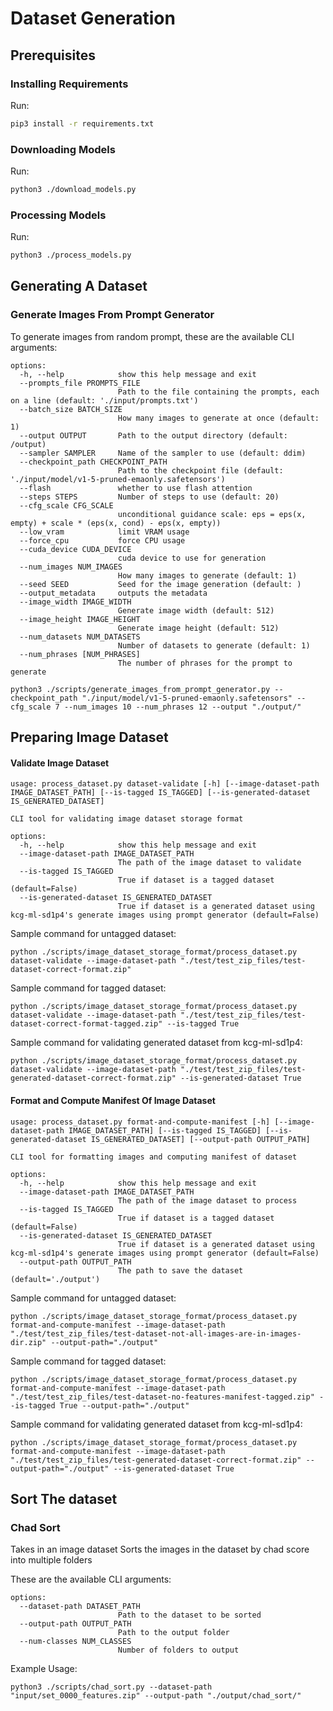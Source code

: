# Dataset Generation

## Prerequisites

### Installing Requirements
Run: 
```bash
pip3 install -r requirements.txt
```

### Downloading Models
Run: 
```bash
python3 ./download_models.py
```

### Processing Models
Run: 
```bash
python3 ./process_models.py
```

## Generating A Dataset

### Generate Images From Prompt Generator

To generate images from random prompt, these are the available CLI arguments:

```
options:
  -h, --help            show this help message and exit
  --prompts_file PROMPTS_FILE
                        Path to the file containing the prompts, each on a line (default: './input/prompts.txt')
  --batch_size BATCH_SIZE
                        How many images to generate at once (default: 1)
  --output OUTPUT       Path to the output directory (default: /output)
  --sampler SAMPLER     Name of the sampler to use (default: ddim)
  --checkpoint_path CHECKPOINT_PATH
                        Path to the checkpoint file (default: './input/model/v1-5-pruned-emaonly.safetensors')
  --flash               whether to use flash attention
  --steps STEPS         Number of steps to use (default: 20)
  --cfg_scale CFG_SCALE
                        unconditional guidance scale: eps = eps(x, empty) + scale * (eps(x, cond) - eps(x, empty))
  --low_vram            limit VRAM usage
  --force_cpu           force CPU usage
  --cuda_device CUDA_DEVICE
                        cuda device to use for generation
  --num_images NUM_IMAGES
                        How many images to generate (default: 1)
  --seed SEED           Seed for the image generation (default: )
  --output_metadata     outputs the metadata
  --image_width IMAGE_WIDTH
                        Generate image width (default: 512)
  --image_height IMAGE_HEIGHT
                        Generate image height (default: 512)
  --num_datasets NUM_DATASETS
                        Number of datasets to generate (default: 1)
  --num_phrases [NUM_PHRASES]
                        The number of phrases for the prompt to generate
```

``` shell
python3 ./scripts/generate_images_from_prompt_generator.py --checkpoint_path "./input/model/v1-5-pruned-emaonly.safetensors" --cfg_scale 7 --num_images 10 --num_phrases 12 --output "./output/"
```


## Preparing Image Dataset
#### Validate Image Dataset
```
usage: process_dataset.py dataset-validate [-h] [--image-dataset-path IMAGE_DATASET_PATH] [--is-tagged IS_TAGGED] [--is-generated-dataset IS_GENERATED_DATASET]

CLI tool for validating image dataset storage format

options:
  -h, --help            show this help message and exit
  --image-dataset-path IMAGE_DATASET_PATH
                        The path of the image dataset to validate
  --is-tagged IS_TAGGED
                        True if dataset is a tagged dataset (default=False)
  --is-generated-dataset IS_GENERATED_DATASET
                        True if dataset is a generated dataset using kcg-ml-sd1p4's generate images using prompt generator (default=False)

```

Sample command for untagged dataset: 

    python ./scripts/image_dataset_storage_format/process_dataset.py dataset-validate --image-dataset-path "./test/test_zip_files/test-dataset-correct-format.zip"

Sample command for tagged dataset: 

    python ./scripts/image_dataset_storage_format/process_dataset.py dataset-validate --image-dataset-path "./test/test_zip_files/test-dataset-correct-format-tagged.zip" --is-tagged True

Sample command for validating generated dataset from kcg-ml-sd1p4: 

    python ./scripts/image_dataset_storage_format/process_dataset.py dataset-validate --image-dataset-path "./test/test_zip_files/test-generated-dataset-correct-format.zip" --is-generated-dataset True


#### Format and Compute Manifest Of Image Dataset
```
usage: process_dataset.py format-and-compute-manifest [-h] [--image-dataset-path IMAGE_DATASET_PATH] [--is-tagged IS_TAGGED] [--is-generated-dataset IS_GENERATED_DATASET] [--output-path OUTPUT_PATH]

CLI tool for formatting images and computing manifest of dataset

options:
  -h, --help            show this help message and exit
  --image-dataset-path IMAGE_DATASET_PATH
                        The path of the image dataset to process
  --is-tagged IS_TAGGED
                        True if dataset is a tagged dataset (default=False)
  --is-generated-dataset IS_GENERATED_DATASET
                        True if dataset is a generated dataset using kcg-ml-sd1p4's generate images using prompt generator (default=False)
  --output-path OUTPUT_PATH
                        The path to save the dataset (default='./output')
```

Sample command for untagged dataset: 

    python ./scripts/image_dataset_storage_format/process_dataset.py format-and-compute-manifest --image-dataset-path "./test/test_zip_files/test-dataset-not-all-images-are-in-images-dir.zip" --output-path="./output"

Sample command for tagged dataset: 

    python ./scripts/image_dataset_storage_format/process_dataset.py format-and-compute-manifest --image-dataset-path "./test/test_zip_files/test-dataset-no-features-manifest-tagged.zip" --is-tagged True --output-path="./output"

Sample command for validating generated dataset from kcg-ml-sd1p4: 

    python ./scripts/image_dataset_storage_format/process_dataset.py format-and-compute-manifest --image-dataset-path "./test/test_zip_files/test-generated-dataset-correct-format.zip" --output-path="./output" --is-generated-dataset True

## Sort The dataset
### Chad Sort

Takes in an image dataset
Sorts the images in the dataset by chad score into multiple folders

These are the available CLI arguments:

```
options:
  --dataset-path DATASET_PATH
                        Path to the dataset to be sorted
  --output-path OUTPUT_PATH
                        Path to the output folder
  --num-classes NUM_CLASSES
                        Number of folders to output
```

Example Usage:

``` shell
python3 ./scripts/chad_sort.py --dataset-path "input/set_0000_features.zip" --output-path "./output/chad_sort/"
```
